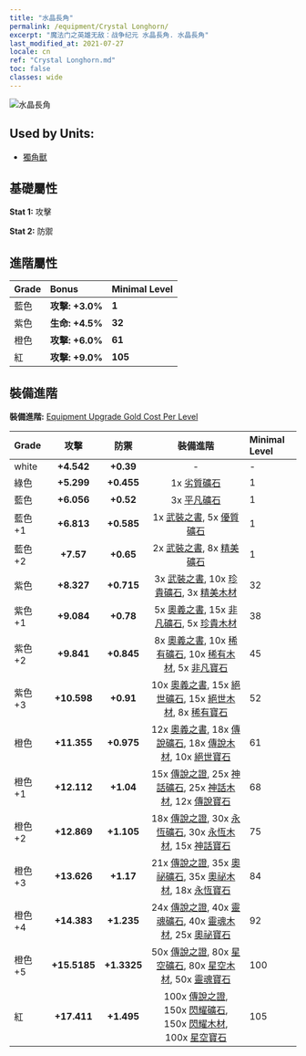 ```yaml
---
title: "水晶長角"
permalink: /equipment/Crystal Longhorn/
excerpt: "魔法门之英雄无敌：战争纪元 水晶長角. 水晶長角"
last_modified_at: 2021-07-27
locale: cn
ref: "Crystal Longhorn.md"
toc: false
classes: wide
---
```


  ![水晶長角](/images/e/e_2061.png)

## Used by Units:

* [獨角獸](/cn/units/Unicorn/) 


## 基礎屬性
 **Stat 1:** 攻擊

 **Stat 2:** 防禦

## 進階屬性

  |     Grade    |   Bonus | Minimal Level | 
  |:-------------|:--------|:--------------| 
  | 藍色 | **攻擊: +3.0%** | **1** | 
  | 紫色 | **生命: +4.5%** | **32** | 
  | 橙色 | **攻擊: +6.0%** | **61** | 
  | 紅 | **攻擊: +9.0%** | **105** | 


## 裝備進階
 **裝備進階:** [Equipment Upgrade Gold Cost Per Level](/equipment/EquipmentUpgradeCostPerLevel/) 

  |          Grade      | 攻擊 | 防禦 | 裝備進階 | Minimal Level |
  |:--------------------|:---------:|:---------:|:----------------:|:--------------|
  | white | **+4.542** | **+0.39** | - | - |
  | 綠色 | **+5.299** | **+0.455** | 1x [劣質礦石](/cn/Items/mat_1/) | 1 |
  | 藍色 | **+6.056** | **+0.52** | 3x [平凡礦石](/cn/Items/mat_6/) | 1 |
  | 藍色 +1 | **+6.813** | **+0.585** | 1x [武裝之書](/cn/Items/mat_18/), 5x [優質礦石](/cn/Items/mat_12/) | 1 |
  | 藍色 +2 | **+7.57** | **+0.65** | 2x [武裝之書](/cn/Items/mat_25/), 8x [精美礦石](/cn/Items/mat_19/) | 1 |
  | 紫色 | **+8.327** | **+0.715** | 3x [武裝之書](/cn/Items/mat_32/), 10x [珍貴礦石](/cn/Items/mat_26/), 3x [精美木材](/cn/Items/mat_20/) | 32 |
  | 紫色 +1 | **+9.084** | **+0.78** | 5x [奧義之書](/cn/Items/mat_39/), 15x [非凡礦石](/cn/Items/mat_33/), 5x [珍貴木材](/cn/Items/mat_27/) | 38 |
  | 紫色 +2 | **+9.841** | **+0.845** | 8x [奧義之書](/cn/Items/mat_46/), 10x [稀有礦石](/cn/Items/mat_40/), 10x [稀有木材](/cn/Items/mat_41/), 5x [非凡寶石](/cn/Items/mat_37/) | 45 |
  | 紫色 +3 | **+10.598** | **+0.91** | 10x [奧義之書](/cn/Items/mat_53/), 15x [絕世礦石](/cn/Items/mat_47/), 15x [絕世木材](/cn/Items/mat_48/), 8x [稀有寶石](/cn/Items/mat_44/) | 52 |
  | 橙色 | **+11.355** | **+0.975** | 12x [奧義之書](/cn/Items/mat_60/), 18x [傳說礦石](/cn/Items/mat_54/), 18x [傳說木材](/cn/Items/mat_55/), 10x [絕世寶石](/cn/Items/mat_51/) | 61 |
  | 橙色 +1 | **+12.112** | **+1.04** | 15x [傳說之證](/cn/Items/mat_67/), 25x [神話礦石](/cn/Items/mat_61/), 25x [神話木材](/cn/Items/mat_62/), 12x [傳說寶石](/cn/Items/mat_58/) | 68 |
  | 橙色 +2 | **+12.869** | **+1.105** | 18x [傳說之證](/cn/Items/mat_74/), 30x [永恆礦石](/cn/Items/mat_68/), 30x [永恆木材](/cn/Items/mat_69/), 15x [神話寶石](/cn/Items/mat_65/) | 75 |
  | 橙色 +3 | **+13.626** | **+1.17** | 21x [傳說之證](/cn/Items/mat_81/), 35x [奧祕礦石](/cn/Items/mat_75/), 35x [奧祕木材](/cn/Items/mat_76/), 18x [永恆寶石](/cn/Items/mat_72/) | 84 |
  | 橙色 +4 | **+14.383** | **+1.235** | 24x [傳說之證](/cn/Items/mat_88/), 40x [靈魂礦石](/cn/Items/mat_82/), 40x [靈魂木材](/cn/Items/mat_83/), 25x [奧祕寶石](/cn/Items/mat_79/) | 92 |
  | 橙色 +5 | **+15.5185** | **+1.3325** | 50x [傳說之證](/cn/Items/mat_95/), 80x [星空礦石](/cn/Items/mat_89/), 80x [星空木材](/cn/Items/mat_90/), 50x [靈魂寶石](/cn/Items/mat_86/) | 100 |
  | 紅 | **+17.411** | **+1.495** | 100x [傳說之證](/cn/Items/mat_102/), 150x [閃耀礦石](/cn/Items/mat_96/), 150x [閃耀木材](/cn/Items/mat_97/), 100x [星空寶石](/cn/Items/mat_93/) | 105 |

